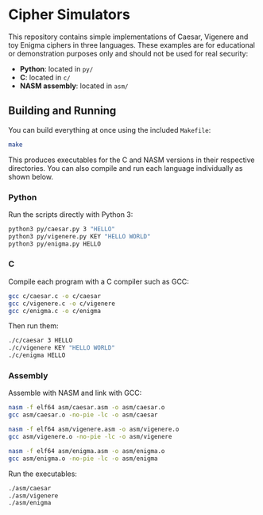 # Cipher Simulators

This repository contains simple implementations of Caesar, Vigenere and toy Enigma ciphers in three languages. These examples are for educational or demonstration purposes only and should not be used for real security:

- **Python**: located in `py/`
- **C**: located in `c/`
- **NASM assembly**: located in `asm/`

## Building and Running

You can build everything at once using the included `Makefile`:

```bash
make
```

This produces executables for the C and NASM versions in their respective
directories. You can also compile and run each language individually as shown
below.

### Python
Run the scripts directly with Python 3:
```bash
python3 py/caesar.py 3 "HELLO"
python3 py/vigenere.py KEY "HELLO WORLD"
python3 py/enigma.py HELLO
```

### C
Compile each program with a C compiler such as GCC:
```bash
gcc c/caesar.c -o c/caesar
gcc c/vigenere.c -o c/vigenere
gcc c/enigma.c -o c/enigma
```
Then run them:
```bash
./c/caesar 3 HELLO
./c/vigenere KEY "HELLO WORLD"
./c/enigma HELLO
```

### Assembly
Assemble with NASM and link with GCC:
```bash
nasm -f elf64 asm/caesar.asm -o asm/caesar.o
gcc asm/caesar.o -no-pie -lc -o asm/caesar

nasm -f elf64 asm/vigenere.asm -o asm/vigenere.o
gcc asm/vigenere.o -no-pie -lc -o asm/vigenere

nasm -f elf64 asm/enigma.asm -o asm/enigma.o
gcc asm/enigma.o -no-pie -lc -o asm/enigma
```
Run the executables:
```bash
./asm/caesar
./asm/vigenere
./asm/enigma
```


